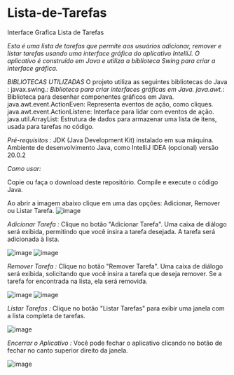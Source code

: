 # Lista-de-Tarefas
Interface Grafica Lista de Tarefas

*Esta é uma lista de tarefas que permite aos usuários adicionar, remover e listar tarefas usando uma interface gráfica do aplicativo IntelliJ.
O aplicativo é construído em Java e utiliza a biblioteca Swing para criar a interface gráfica.*


*BIBLIOTECAS UTILIZADAS* O projeto utiliza as seguintes bibliotecas do Java :
javax.swing.*: Biblioteca para criar interfaces gráficas em Java.
java.awt.*: Biblioteca para desenhar componentes gráficos em Java.
java.awt.event.ActionEven: Representa eventos de ação, como cliques.
java.awt.event.ActionListene: Interface para lidar com eventos de ação.
java.util.ArrayList: Estrutura de dados para armazenar uma lista de itens, usada para tarefas no código.


*Pré-requisitos :*
    JDK (Java Development Kit) instalado em sua máquina.
    Ambiente de desenvolvimento Java, como IntelliJ IDEA (opcional) versão 20.0.2 


  
*Como usar:*

Copie ou faça o download deste repositório.
  Compile e execute o código Java.

Ao abrir a imagem abaixo clique em uma das opções: Adicionar, Remover ou Listar Tarefa.
![image](https://github.com/abarbosa09/Lista-de-Tarefas/assets/145236162/196c1da1-e2bb-45dc-88ee-2398574b0370)


 *Adicionar Tarefa :*
  Clique no botão "Adicionar Tarefa". Uma caixa de diálogo será exibida, permitindo que você insira a tarefa desejada. A tarefa será adicionada à lista.
  
![image](https://github.com/abarbosa09/Lista-de-Tarefas/assets/145236162/e3952e89-9d11-4c2d-a347-9095607a457c)
![image](https://github.com/abarbosa09/Lista-de-Tarefas/assets/145236162/9590dac1-fd0c-4d39-b3c4-72ee59a0619e)


    
 *Remover Tarefa :*
 Clique no botão "Remover Tarefa". Uma caixa de diálogo será exibida, solicitando que você insira a tarefa que deseja remover. Se a tarefa for encontrada na lista, ela será removida.
 
![image](https://github.com/abarbosa09/Lista-de-Tarefas/assets/145236162/872dbd12-a6a5-42c0-bea6-31772db14966)
![image](https://github.com/abarbosa09/Lista-de-Tarefas/assets/145236162/d2674856-ec1e-44f4-8395-e2c226c30c48)


    
 *Listar Tarefas :*
 Clique no botão "Listar Tarefas" para exibir uma janela com a lista completa de tarefas.
 
![image](https://github.com/abarbosa09/Lista-de-Tarefas/assets/145236162/d70df526-d7f8-4f56-ace0-de80a8915482)

 *Encerrar o Aplicativo :*
    Você pode fechar o aplicativo clicando no botão de fechar no canto superior direito da janela.
    
![image](https://github.com/abarbosa09/Lista-de-Tarefas/assets/145236162/36842099-2fa6-470e-92fc-87029a732dba)

    
